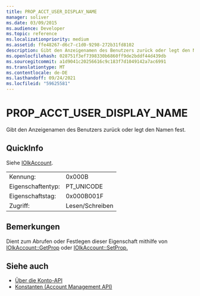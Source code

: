 ```yaml
---
title: PROP_ACCT_USER_DISPLAY_NAME
manager: soliver
ms.date: 03/09/2015
ms.audience: Developer
ms.topic: reference
ms.localizationpriority: medium
ms.assetid: ffe48267-d6c7-c1d0-9298-272b31fd8102
description: Gibt den Anzeigenamen des Benutzers zurück oder legt den Namen fest.
ms.openlocfilehash: 028751f3ef7398330b6860ff9de2bddf44d439db
ms.sourcegitcommit: a1d9041c20256616c9c183f7d1049142a7ac6991
ms.translationtype: MT
ms.contentlocale: de-DE
ms.lasthandoff: 09/24/2021
ms.locfileid: "59625581"
---
```

# <a name="prop_acct_user_display_name"></a>PROP_ACCT_USER_DISPLAY_NAME

Gibt den Anzeigenamen des Benutzers zurück oder legt den Namen fest.
  
## <a name="quick-info"></a>QuickInfo

Siehe [IOlkAccount](iolkaccount.md).
  
|||
|:-----|:-----|
|Kennung:  <br/> |0x000B  <br/> |
|Eigenschaftentyp:  <br/> |PT_UNICODE  <br/> |
|Eigenschaftstag:  <br/> |0x000B001F  <br/> |
|Zugriff:  <br/> |Lesen/Schreiben  <br/> |
   
## <a name="remarks"></a>Bemerkungen

Dient zum Abrufen oder Festlegen dieser Eigenschaft mithilfe von [IOlkAccount::GetProp](iolkaccount-getprop.md) oder [IOlkAccount::SetProp.](iolkaccount-setprop.md)
  
## <a name="see-also"></a>Siehe auch

- [Über die Konto-API](about-the-account-management-api.md)  
- [Konstanten (Account Management API)](constants-account-management-api.md)

